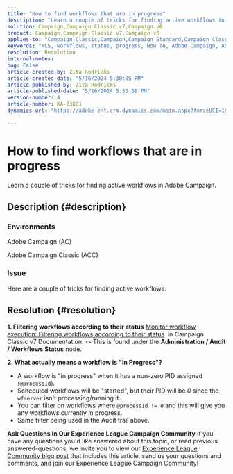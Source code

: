 ```yaml
---
title: "How to find workflows that are in progress"
description: "Learn a couple of tricks for finding active workflows in Adobe Campaign."
solution: Campaign,Campaign Classic v7,Campaign v8
product: Campaign,Campaign Classic v7,Campaign v8
applies-to: "Campaign Classic,Campaign,Campaign Standard,Campaign Classic v7,Campaign v8"
keywords: "KCS, workflows, status, progress, How To, Adobe Campaign, AC, ACC, Adobe Campaign Classic"
resolution: Resolution
internal-notes: 
bug: False
article-created-by: Zita Rodricks
article-created-date: "5/16/2024 5:30:05 PM"
article-published-by: Zita Rodricks
article-published-date: "5/16/2024 5:30:50 PM"
version-number: 4
article-number: KA-23881
dynamics-url: "https://adobe-ent.crm.dynamics.com/main.aspx?forceUCI=1&pagetype=entityrecord&etn=knowledgearticle&id=d19836ed-a913-ef11-9f89-6045bd0298d4"

---
```

# How to find workflows that are in progress


Learn a couple of tricks for finding active workflows in Adobe Campaign.

## Description {#description}


### Environments

Adobe Campaign (AC)

Adobe Campaign Classic (ACC)

### Issue

Here are a couple of tricks for finding active workflows:


## Resolution {#resolution}


<b>1. Filtering workflows according to their status</b>
[Monitor workflow execution: Filtering workflows according to their status](https://experienceleague.adobe.com/docs/campaign-classic/using/automating-with-workflows/monitoring-workflows/monitoring-workflow-execution.html?lang=en#filtering-workflows-status)  in Campaign Classic v7 Documentation.
-`>`  This is found under the <b>Administration / Audit / Workflows Status</b> node.

<b>2. What actually means a workflow is "In Progress"?</b>
- A workflow is "in progress" when it has a non-zero PID assigned (`@processId`).
- Scheduled workflows will be "started", but their PID will be *0* since the `wfserver` isn't processing/running it.
- You can filter on workflows where `@processId != 0` and this will give you any workflows currently in progress.
- Same filter being used in the Audit trail above.




<b>Ask Questions In Our Experience League Campaign Community</b>
If you have any questions you'd like answered about this topic, or read previous answered-questions, we invite you to view our [Experience League Community blog post](https://experienceleaguecommunities.adobe.com/t5/adobe-campaign-classic-blogs/introducing-top-kcs-articles-curated-for-your-troubleshooting/bc-p/672426#M132 "Follow link") that includes this article, send us your questions and comments, and join our Experience League Campaign Community!
